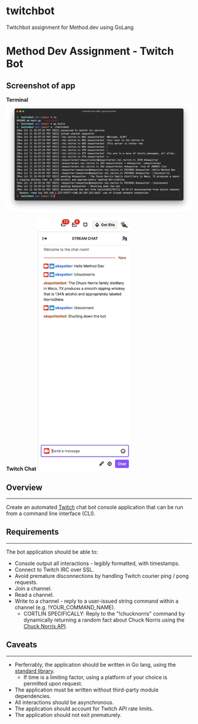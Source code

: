# twitchbot

Twitchbot assignment for Method.dev using GoLang

# Method Dev Assignment - Twitch Bot

## Screenshot of app

**Terminal**
![Terminal](screenshots/terminal.png)

**Twitch Chat**
<img src="./screenshots/twitch.png" width=250 />

## Overview

---

Create an automated [Twitch](https://dev.twitch.tv/docs/irc) chat bot console application that can be run from a command line interface (CLI).

## Requirements

---

The bot application should be able to:

- Console output all interactions - legibly formatted, with timestamps.
- Connect to Twitch IRC over SSL.
- Avoid premature disconnections by handling Twitch courier ping / pong requests.
- Join a channel.
- Read a channel.
- Write to a channel - reply to a user-issued string command within a channel (e.g. !YOUR_COMMAND_NAME).
  - CORTLIN SPECIFICALLY: Reply to the "!chucknorris" command by dynamically returning a random fact about Chuck Norris using the [Chuck Norris API](https://api.chucknorris.io).

## Caveats

---

- Perferrably, the application should be written in Go lang, using the [standard library](https://golang.org/pkg/).
  - If time is a limiting factor, using a platform of your choice is permitted upon request.
- The application must be written without third-party module dependencies.
- All interactions should be asynchronous.
- The application should account for Twitch API rate limits.
- The application should not exit prematurely.
